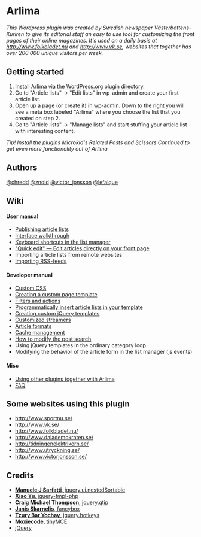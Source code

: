 Arlima
======

*This Wordpress plugin was created by Swedish newspaper Västerbottens-Kuriren to give its editorial
staff an easy to use tool for customizing the front pages of their online magazines. It's 
used on a daily basis at http://www.folkbladet.nu and http://www.vk.se, websites that 
together has over 200 000 unique visitors per week.*


## Getting started

1. Install Arlima via the [WordPress.org plugin directory](http://wordpress.org/extend/plugins/arlima/).
2. Go to "Article lists" -> "Edit lists" in wp-admin and create your first article list.
3. Open up a page (or create it) in wp-admin. Down to the right you will see a meta box labeled "Arlima" where you choose
the list that you created on step 2.
4. Go to "Article lists" -> "Manage lists" and start stuffing your article list with interesting content.

*Tip! Install the plugins Microkid's Related Posts and Scissors Continued to get even more functionality out of Arlima*

## Authors

[@chredd](http://twitter.com/chredd) [@znoid](http://twitter.com/znoid) [@victor_jonsson](http://twitter.com/victor_jonsson)
[@lefalque](http://twitter.com/lefalque)


## Wiki

#### User manual

- [Publishing article lists](https://github.com/victorjonsson/Arlima/wiki/Publishing-article-lists)
- [Interface walkthrough](https://github.com/victorjonsson/Arlima/wiki/Interface-walkthrough)
- [Keyboard shortcuts in the list manager](https://github.com/victorjonsson/Arlima/wiki/Keyboard-shortcuts)
- ["Quick edit" — Edit articles directly on your front page](https://github.com/victorjonsson/Arlima/wiki/Quick-Edit)
- Importing article lists from remote websites
- [Importing RSS-feeds](https://github.com/victorjonsson/Arlima/wiki//Importing-RSS-feeds)

#### Developer manual

- [Custom CSS](https://github.com/victorjonsson/Arlima/wiki/Custom-css)
- [Creating a custom page template](https://github.com/victorjonsson/Arlima/wiki/Writing-a-custom-page-template)
- [Filters and actions](https://github.com/victorjonsson/Arlima/wiki/Filters-and-actions)
- [Programmatically insert article lists in your template](https://github.com/victorjonsson/Arlima/wiki/Programmatically-insert-lists)
- [Creating custom jQuery templates](https://github.com/victorjonsson/Arlima/wiki/Custom-jQuery-templates)
- [Customized streamers](https://github.com/victorjonsson/Arlima/wiki/Custom-streamers)
- [Article formats](https://github.com/victorjonsson/Arlima/wiki/Custom-formats)
- [Cache management](https://github.com/victorjonsson/Arlima/wiki/Cache-management)
- [How to modify the post search](https://github.com/victorjonsson/Arlima/wiki/Modified-search)
- Using jQuery templates in the ordinary category loop
- Modifying the behavior of the article form in the list manager (js events)

#### Misc

- [Using other plugins together with Arlima](https://github.com/victorjonsson/Arlima/wiki/Extending-arlima)
- [FAQ](https://github.com/victorjonsson/Arlima/wiki/FAQ)


## Some websites using this plugin

- http://www.sportnu.se/
- http://www.vk.se/
- http://www.folkbladet.nu/
- http://www.dalademokraten.se/
- http://tidningenelektrikern.se/
- http://www.utryckning.se/
- http://www.victorjonsson.se/


## Credits

- [**Manuele J Sarfatti**, jquery.ui.nestedSortable](http://mjsarfatti.com/)
- [**Xiao Yu**, jquery-tmpl-php](https://twitter.com/HypertextRanch)
- [**Craig Michael Thompson**, jquery.qtip](http://craigsworks.com/)
- [**Janis Skarnelis**, fancybox](http://fancybox.net)
- [**Tzury Bar Yochay**, jquery.hotkeys](http://github.com/tzuryby/)
- [**Moxiecode**, tinyMCE](http://www.tinymce.com/)
- [jQuery](http://jquery.com)
